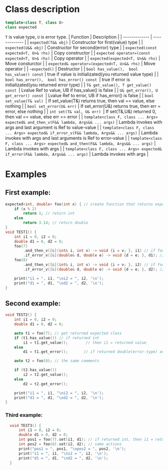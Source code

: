 # Class description
```cpp
template<class T, class U>
class expected
```
```T``` is value type, ```U``` is error type.
| Function  | Description |
| ------------- | ------------- |
| ```expected(T&& obj)```  | Constructor for first(value) type  |
| ```expected(U&& obj)```  | Constructor for second(error) type  |
| ```expected(const expected<T, U>& rhs)``` | Copy constructor |
| ```expected operator=(const expected<T, U>& rhs)``` | Copy operator |
| ```expected(expected<T, U>&& rhs)``` | Move consturctor |
| ```expected& operator=(expected<T, U>&& rhs)``` | Move operator |
| ```~expected()``` | Destructor |
| ```bool has_value(),  bool has_value() const``` | true if value is initializated(you returned value type) |
| ```bool has_error(),  bool has_error() const ```| true if error is initializated(you returned error type) |
| ```T& get_value(), T get_value() const ```| Lvalue Ref to value, UB if has_value() is false |
| ```U& get_error(), U get_error() const ```| Lvalue Ref to error, UB if has_error() is false |
| ```bool set_value(T& val) ```| If set_value(T&) returns true, then val == value, else nothing |
| ```bool set_error(U& err)``` | If set_error(U&) returns true, then err = error, else nothing |
| ```int set(T& val, U& err) ```| If set(T&,U&) returned 0, then val == value, else err == error |
| ```template<class F, class ... Args> expected& and_then_v(F&& lambda, Args&& ... args)``` | Lambda invokes with args and last argument is Ref to value-value |
| ```template<class F, class ... Args> expected& if_error_v(F&& lambda, Args&& ... args)``` | Lambda invokes with args and last arguments is Ref to error-value |
| ```template<class F, class ... Args> expected& and_then(F&& lambda, Args&& ... args)``` | Lambda invokes with args |
| ```template<class F, class ... Args> expected& if_error(F&& lambda, Args&& ... args)``` | Lambda invokes with args |


# Examples
## First example:
```cpp 
expected<int, double> foo(int x) { // create function that returns expected 
    if (x % 2)
        return 1; // return int 
    else
        return 3.14; // return double
}
void TEST1() {
    int i1 = 0, i2 = 0;
    double d1 = 0, d2 = 0;
    foo(7)
        .and_then_v([&](int& i, int v) -> void {i = v; }, i1) // if foo returns int, then  i1 = returned value
        .if_error_v([&](double& d, double e) -> void {d = e; }, d1); // if foo returns double, then d1 = returned value
    foo(8)
        .and_then_v([&](int& i, int v) -> void {i = v; }, i2) // if foo returns int, then  i1 = returned value
        .if_error_v([&](double& d, double e) -> void {d = e; }, d2); // if foo returns double, then d2 = returned value

    print("i1 = ", i1, "\ni2 = ", i2, '\n');
    print("d1 = ", d1, "\nd2 = ", d2, '\n');
}
```
## Second example:
```cpp
void TEST2() { 
    int i1 = 0, i2 = 0;
    double d1 = 0, d2 = 0;

    auto t1 = foo(7); // get returned expected class
    if (t1.has_value()) // if returned int
        i1 = t1.get_value();        // then i1 = returned value
    else 
        d1 = t1.get_error();       // if returned double(error-type) and d1 = returned value

    auto t2 = foo(8); // the same comments

    if (t2.has_value())
        i2 = t2.get_value();
    else 
        d2 = t2.get_error();       

    print("i1 = ", i1, "\ni2 = ", i2, '\n');
    print("d1 = ", d1, "\nd2 = ", d2, '\n');
}
```
### Third example:
```cpp
  void TEST3() {
      int i1 = 0, i2 = 0;
      double d1 = 0, d2 = 0;
      int pos1 = foo(7).set(i1, d1); // if returned int, then i1 = returned value, else d1 = returned value
      int pos2 = foo(8).set(i2, d2); // same actions
      print("pos1 = ", pos1, "\npos2 = ", pos2, '\n');
      print("i1 = ", i1, "\ni2 = ", i2, '\n');
      print("d1 = ", d1, "\nd2 = ", d2, '\n');
  }    

```
